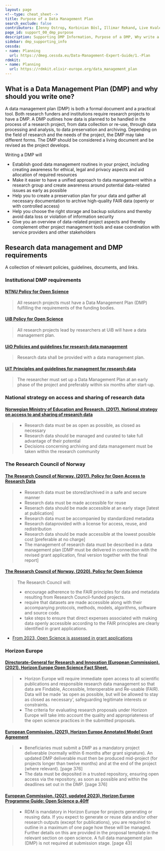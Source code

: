 ```yaml
---
layout: page
<!--type: cheat_sheet-->
title: Purpose of a Data Management Plan
search_exclude: false
contributors: [Jenny Ostrop, Korbinian Bösl, Illimar Rekand, Live Kvale, Leif Longva, Svein Høier, Lisbeth Jahren, Ingrid Heggland]
page_id: support_00_dmp_purpose
description: Supporting DMP Information, Purpose of a DMP, Why write a DMP, Reason, Motivation, What is a DMP
sidebar: dmp_supporting_info
cessda:
- name: Planning
  url: https://dmeg.cessda.eu/Data-Management-Expert-Guide/1.-Plan
rdmkit:
- name: Planning
  url: https://rdmkit.elixir-europe.org/data_management_plan
---
```


## What is a Data Management Plan (DMP) and why should you write one?
A data management plan (DMP) is both a formal document and a practical tool. Both research funders and institutions require research projects to have a DMP. A DMP outlines how data is planned to be handled in the process of a research project, from data collection or re-use, through data processing and analysis, to data preservation and archiving. Depending on the field of research and the needs of the project, the DMP may take different forms. The DMP should be considered a living document and be revised as the project develops.

Writing a DMP will
* Establish good data management routines in your project, including creating awareness for ethical, legal and privacy aspects and aid allocation of required resources
* Make it easier to have a unified approach to data management within a research group and create awareness around potential data-related issues as early as possible
* Help you to create a preservation plan for your data and gather all necessary documentation to archive high-quality FAIR data (openly or with controlled access)
* Help you choose the right storage and backup solutions and thereby avoid data loss or violation of information security
* Give you an overview of data-related project aspects and thereby complement other project management tools and ease coordination with service providers and other stakeholders

## Research data management and DMP requirements
A collection of relevant policies, guidelines, documents, and links.

### Institutional DMP requirements

#### [NTNU Policy for Open Science](https://www.ntnu.edu/policy-for-open-science "2024-07-17")
> All research projects must have a Data Management Plan (DMP) fulfilling the requirements of the funding bodies.

#### [UiB Policy for Open Science](https://www.uib.no/en/foremployees/142184/university-bergen-policy-open-science "2024-07-17")
> All research projects lead by researchers at UiB will have a data management plan.

#### [UiO Policies and guidelines for research data management](https://www.uio.no/english/for-employees/support/research/research-data-management/policies-guidelines.html "2024-07-17")
> Research data shall be provided with a data management plan.

#### [UiT Principles and guidelines for managment for research data](https://en.uit.no/research/research-dataportal/art?p_document_id=729171#mod_729184 "2024-07-17")
> The researcher must set up a Data Management Plan at an early phase of the project and preferably within six months after start-up.

### National strategy on access and sharing of research data
#### [Norwegian Ministry of Education and Research. (2017). National strategy on access to and sharing of research data](https://www.regjeringen.no/en/dokumenter/national-strategy-on-access-to-and-sharing-of-research-data/id2582412/ "2024-09-09")
> * Research data must be as open as possible, as closed as necessary
> * Research data should be managed and curated to take full advantage of their potential
> * Decisions concerning archiving and data management must be taken within the research community

### The Research Council of Norway
#### [The Research Council of Norway. (2017). Policy for Open Access to Research Data](https://www.forskningsradet.no/contentassets/e4cd6d2c23cf49d4989bb10c5eea087a/the-research-council-of-norways-policy-for-open-access-to-research-data.pdf "2024-09-09")
> * Research data must be stored/archived in a safe and secure manner
> * Research data must be made accessible for reuse
> * Reserach data should be made accessible at an early stage [latest at publication]
> * Research data must be accompanied by standardized metadata
> * Research dataprovided with a license for access, reuse, and redistribution
> * Research data should be made accessible at the lowest possible cost [preferable at no charge]
> * The management of research data must be described in a data management plan [DMP must be delivered in connection with the revised grant application, final version together with the final report]
	
#### [The Research Council of Norway. (2020). Policy for Open Science](https://www.forskningsradet.no/en/research-policy-strategy/open-science/policy/ "2024-09-09")
> The Research Council will:
> * encourage adherence to the FAIR principles for data and metadata resulting from Research Council-funded projects.
> * require that datasets are made accessible along with their accompanying protocols, methods, models, algorithms, software and source code.
> * take steps to ensure that direct expenses associated with making data openly accessible according to the FAIR principles are clearly identified in grant applications.

* [From 2023, Open Science is assessed in grant applications](https://www.forskningsradet.no/en/financing/application-process/assessment-open-science/ "2024-09-09")

### Horizon Europe
#### [Directorate-General for Research and Innovation (European Commission). (2021). Horizon Europe Open Science Fact Sheet.](https://doi.org/10.2777/18252)
> * Horizon Europe will require immediate open access to all scientific publications and responsible research data management so that data are Findable, Accessible, Interoperable and Re-usable (FAIR). Data will be made ‘as open as possible, but will be allowed to stay as closed as necessary’, safeguarding legitimate interests or constraints.
> * The criteria for evaluating research proposals under Horizon Europe will take into account the quality and appropriateness of the open science practices in the submitted proposals.

#### [European Commission. (2021). Horizon Europe Annotated Model Grant Agreement](https://ec.europa.eu/info/funding-tenders/opportunities/docs/2021-2027/common/guidance/aga_en.pdf "2024-09-09")
> * Beneficiaries must submit a DMP as a mandatory project deliverable (normally within 6 months after grant signature). An updated DMP deliverable must then be produced mid-project (for projects longer than twelve months) and at the end of the project (where relevant). [page 376]
> * The data must be deposited in a trusted repository, ensuring open access via the repository, as soon as possible and within the deadlines set out in the DMP. [page 376]
	
#### [European Commission. (2021, updated 2023). Horizon Europe Programme Guide: Open Science p.40ff](https://ec.europa.eu/info/funding-tenders/opportunities/docs/2021-2027/horizon/guidance/programme-guide_horizon_en.pdf "2024-09-09")
> * RDM is mandatory in Horizon Europe for projects generating or reusing data. If you expect to generate or reuse data and/or other research outputs (except for publications), you are required to outline in a maximum of one page how these will be managed. Further details on this are provided in the proposal template in the relevant section on open science. A full data management plan (DMP) is not required at submission stage. [page 43]